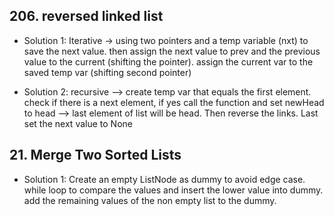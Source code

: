 ## 206. reversed linked list

- Solution 1: Iterative -> using two pointers and a temp variable (nxt) to save the next value. then assign the next value to prev and the previous value to the current (shifting the pointer). assign the current var to the saved temp var (shifting second pointer)

- Solution 2: recursive --> create temp var that equals the first element. check if there is a next element, if yes call the function and set newHead to head --> last element of list will be head. Then reverse the links. Last set the next value to None


## 21. Merge Two Sorted Lists

- Solution 1: Create an empty ListNode as dummy to avoid edge case. while loop to compare the values and insert the lower value into dummy. add the remaining values of the non empty list to the dummy.
